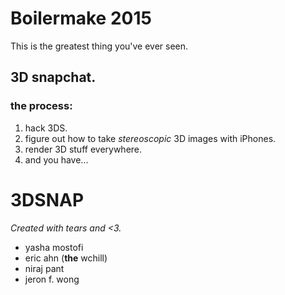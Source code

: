 # Boilermake 2015

This is the greatest thing you've ever seen.
## **3D snapchat**.

### the process:
1. hack 3DS.
2. figure out how to take _stereoscopic_ 3D images with iPhones.
3. render 3D stuff everywhere.
4. and you have...

# 3DSNAP

_Created with tears and <3._
- yasha mostofi
- eric ahn (**the** wchill)
- niraj pant
- jeron f. wong 
